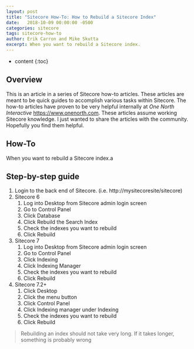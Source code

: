 ```yaml
---
layout: post
title: "Sitecore How-To: How to Rebuild a Sitecore Index"
date:   2018-10-09 00:00:00 -0500
categories: sitecore
tags: sitecore-how-to
author: Erik Carron and Mike Skutta
excerpt: When you want to rebuild a Sitecore index.
---
```


* content
{:toc}

## Overview

This is an article in a series of Sitecore how-to articles. These articles are meant to be quick guides to accomplish various tasks within Sitecore. The how-to articles have proven to be very helpful internally at *One North Interactive* https://www.onenorth.com.  These articles assume working Sitecore knowledge. I just wanted to share the articles with the community. Hopefully you find them helpful.

## How-To

When you want to rebuild a Sitecore index.a

## Step-by-step guide

1. Login to the back end of Sitecore. (i.e. http://mysitecoresite/sitecore)
1. Sitecore 6
    1. Log into Desktop from Sitecore admin login screen
    1. Go to Control Panel
    1. Click Database
    1. Click Rebuild the Search Index
    1. Check the indexes you want to rebuild
    1. Click Rebuild
1. Sitecore 7
    1. Log into Desktop from Sitecore admin login screen
    1. Go to Control Panel
    1. Click Indexing
    1. Click Indexing Manager
    1. Check the indexes you want to rebuild
    1. Click Rebuild
1. Sitecore 7.2+
    1. Click Desktop
    1. Click the menu button
    1. Click Control Panel
    1. Click Indexing manager under Indexing
    1. Check the indexes you want to rebuild
    1. Click Rebuild

> Rebuilding an index should not take very long. If it takes longer, something is probably wrong